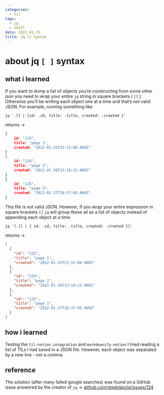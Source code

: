 ```yaml
---
categories:
  - til
tags:
  - jq
  - shell
date: 2022-01-25
title: Jq [] Syntax
---
```


# about jq `[ ]` syntax

## what i learned

If you want to dump a list of objects you’re constructing from some other json you need to wrap your entire `jq` string in square brackets ( `[]` ). Otherwise you’ll be writing each object one at a time and that’s not valid JSON.
For example, running something like

```shell
jq '.[] | {id: .id, title: .title, created: .created }'
```

returns →

```json
{
	id: "123",
	title: "page 1",
	created: "2022-01-25T23:15:00.000Z"
}
{
	id: "124",
	title: "page 2",
	created: "2022-01-26T13:18:15.000Z"
}
{
	id: "125",
	title: "page 3",
	created: "2022-01-27T18:37:05.000Z"
}
```

This file is not valid JSON. However, if you wrap your entire expression in square brackets `[]` `jq` will group these all as a list of objects instead of appending each object at a time.

```shell
jq '[.[] | { id: .id, title: .title, created: .created }]'
```

returns →

```json
[
  {
    "id": "123",
    "title": "page 1",
    "created": "2022-01-25T23:15:00.000Z"
  },
  {
    "id": "124",
    "title": "page 2",
    "created": "2022-01-26T13:18:15.000Z"
  },
  {
    "id": "125",
    "title": "page 3",
    "created": "2022-01-27T18:37:05.000Z"
  }
]
```

## how i learned

Testing the `til-notion-integration` and `markdownify-notion` I tried reading a list of TILs I had saved in a JSON file. However, each object was separated by a new line - not a comma.

## reference

The solution (after many failed google searches) was found on a GitHub issue answered by the creator of `jq` →
[github.com/stedolan/jq/issues/124](https://github.com/stedolan/jq/issues/124#issuecomment-17875972)
